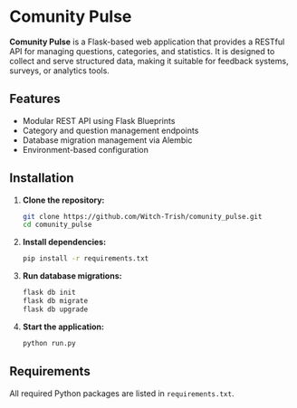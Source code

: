 # Comunity Pulse

**Comunity Pulse** is a Flask-based web application that provides a RESTful API for managing questions, categories, and statistics. It is designed to collect and serve structured data, making it suitable for feedback systems, surveys, or analytics tools.

## Features

- Modular REST API using Flask Blueprints
- Category and question management endpoints
- Database migration management via Alembic
- Environment-based configuration

## Installation

1. **Clone the repository:**

   ```bash
   git clone https://github.com/Witch-Trish/comunity_pulse.git
   cd comunity_pulse
   ```

2. **Install dependencies:**

   ```bash
   pip install -r requirements.txt
   ```

3. **Run database migrations:**

   ```bash
   flask db init
   flask db migrate
   flask db upgrade
   ```

4. **Start the application:**

   ```bash
   python run.py
   ```

## Requirements

All required Python packages are listed in `requirements.txt`.


